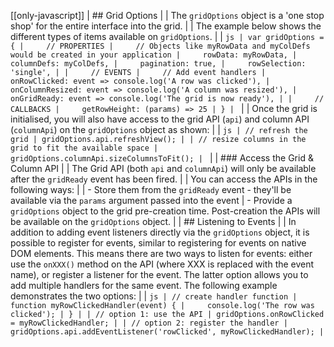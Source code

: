 [[only-javascript]]
| ## Grid Options
|
| The `gridOptions` object is a 'one stop shop' for the entire interface into the grid. 
|
| The example below shows the different types of items available on `gridOptions`.
|
| ```js
| var gridOptions = {
|     // PROPERTIES
|     // Objects like myRowData and myColDefs would be created in your application
|     rowData: myRowData,
|     columnDefs: myColDefs,
|     pagination: true,
|     rowSelection: 'single',
|
|     // EVENTS
|     // Add event handlers
|     onRowClicked: event => console.log('A row was clicked'),
|     onColumnResized: event => console.log('A column was resized'),
|     onGridReady: event => console.log('The grid is now ready'),
|
|     // CALLBACKS
|     getRowHeight: (params) => 25
| }
| ```
|
| Once the grid is initialised, you will also have access to the grid API (`api`) and column API (`columnApi`) on the `gridOptions` object as shown:
|
| ```js
| // refresh the grid
| gridOptions.api.refreshView();
|
| // resize columns in the grid to fit the available space
| gridOptions.columnApi.sizeColumnsToFit();
| ```
|
| ### Access the Grid & Column API
|
| The Grid API (both `api` and `columnApi`) will only be available after the `gridReady` event has been fired.
|
| You can access the APIs in the following ways:
|
| - Store them from the `gridReady` event - they'll be available via the `params` argument passed into the event
| - Provide a `gridOptions` object to the grid pre-creation time. Post-creation the APIs will be available on the `gridOptions` object.
|
| ## Listening to Events
|
| In addition to adding event listeners directly via the `gridOptions` object, it is possible to register for events, similar to registering for events on native DOM elements. This means there are two ways to listen for events: either use the `onXXX()` method on the API (where XXX is replaced with the event name), or register a listener for the event. The latter option allows you to add multiple handlers for the same event. The following example demonstrates the two options:
|
| ```js
| // create handler function
| function myRowClickedHandler(event) {
|     console.log('The row was clicked');
| }
|
| // option 1: use the API
| gridOptions.onRowClicked = myRowClickedHandler;
|
| // option 2: register the handler
| gridOptions.api.addEventListener('rowClicked', myRowClickedHandler);
| ```
